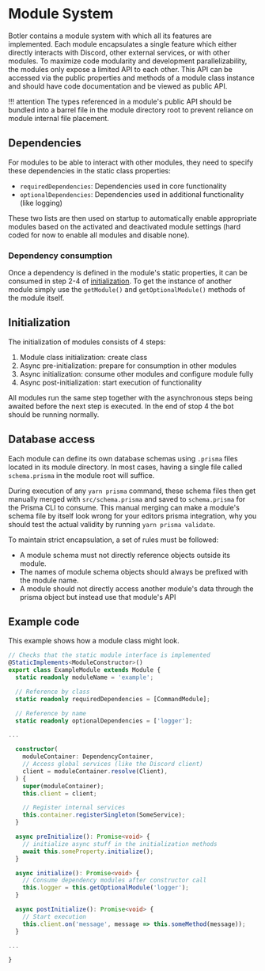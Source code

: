 # Module System

Botler contains a module system with which all its features are implemented. Each module encapsulates a single feature which either directly interacts with Discord, other external services, or with other modules. To maximize code modularity and development parallelizability, the modules only expose a limited API to each other. This API can be accessed via the public properties and methods of a module class instance and should have code documentation and be viewed as public API.

!!! attention
    The types referenced in a module's public API should be bundled into a barrel file in the module directory root to prevent reliance on module internal file placement.

## Dependencies

For modules to be able to interact with other modules, they need to specify these dependencies in the static class properties:

- `requiredDependencies`: Dependencies used in core functionality
- `optionalDependencies`: Dependencies used in additional functionality (like logging)

These two lists are then used on startup to automatically enable appropriate modules based on the activated and deactivated module settings (hard coded for now to enable all modules and disable none).

### Dependency consumption

Once a dependency is defined in the module's static properties, it can be consumed in step 2-4 of [initialization](#initialization). To get the instance of another module simply use the `getModule()` and `getOptionalModule()` methods of the module itself.

## Initialization

The initialization of modules consists of 4 steps:

1. Module class initialization: create class
2. Async pre-initialization: prepare for consumption in other modules
3. Async initialization: consume other modules and configure module fully
4. Async post-initialization: start execution of functionality

All modules run the same step together with the asynchronous steps being awaited before the next step is executed.
In the end of stop 4 the bot should be running normally.

## Database access

Each module can define its own database schemas using `.prisma` files located in its module directory. In most cases, having a single file called `schema.prisma` in the module root will suffice.

During execution of any `yarn prisma` command, these schema files then get manually merged with `src/schema.prisma` and saved to `schema.prisma` for the Prisma CLI to consume. This manual merging can make a module's schema file by itself look wrong for your editors prisma integration, why you should test the actual validity by running `yarn prisma validate`.

To maintain strict encapsulation, a set of rules must be followed:

- A module schema must not directly reference objects outside its module.
- The names of module schema objects should always be prefixed with the module name.
- A module should not directly access another module's data through the prisma object but instead use that module's API

## Example code

This example shows how a module class might look.

```ts
// Checks that the static module interface is implemented
@StaticImplements<ModuleConstructor>()
export class ExampleModule extends Module {
  static readonly moduleName = 'example';

  // Reference by class
  static readonly requiredDependencies = [CommandModule];

  // Reference by name
  static readonly optionalDependencies = ['logger'];

...

  constructor(
    moduleContainer: DependencyContainer,
    // Access global services (like the Discord client)
    client = moduleContainer.resolve(Client),
  ) {
    super(moduleContainer);
    this.client = client;

    // Register internal services
    this.container.registerSingleton(SomeService);
  }

  async preInitialize(): Promise<void> {
    // initialize async stuff in the initialization methods
    await this.someProperty.initialize();
  }

  async initialize(): Promise<void> {
    // Consume dependency modules after constructor call
    this.logger = this.getOptionalModule('logger');
  }

  async postInitialize(): Promise<void> {
    // Start execution
    this.client.on('message', message => this.someMethod(message));
  }

...

}
```
